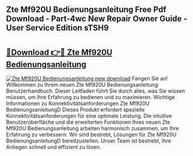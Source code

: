 ## Zte Mf920U Bedienungsanleitung Free Pdf Download - Part-4wc New Repair Owner Guide - User Service Edition sTSH9

# <h2><a href="http://df50cl.blite.top/?on=Zte+Mf920U+Bedienungsanleitung">🔗Download 👉🔴 Zte Mf920U Bedienungsanleitung</a></h2>

[![Zte Mf920U Bedienungsanleitung new download](https://i.imgur.com/lujVjoI.png)](http://df50cl.blite.top/?on=Zte+Mf920U+Bedienungsanleitung)
Fangen Sie an! Willkommen zu Ihrem neuen Zte Mf920U Bedienungsanleitung Benutzerhandbuch. Dieser Leitfaden führt Sie durch alles, was Sie wissen müssen, um Ihre Erfahrung zu bedienen und zu maximieren. Wichtige Informationen zu Konnektivitätsanforderungen Zte Mf920U BedienungsanleitungD Dieses Produkt erfordert spezielle Konnektivitätsanforderungen für eine optimale Leistung. Die intuitive Benutzeroberfläche und die erweiterten Funktionen Ihres neuen Zte Mf920U Bedienungsanleitung arbeiten harmonisch zusammen, um Ihre Erfahrung zu verbessern. Wir sind bestrebt, Lösungen für Zte Mf920U BedienungsanleitungD bereitzustellen. Unser Team ist bestrebt, Ihre Anliegen schnell und effizient zu lösen.
